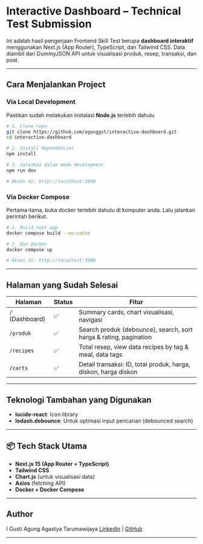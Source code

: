 # Interactive Dashboard – Technical Test Submission

Ini adalah hasil pengerjaan Frontend Skill Test berupa **dashboard interaktif** menggunakan Next.js (App Router), TypeScript, dan Tailwind CSS. Data diambil dari DummyJSON API untuk visualisasi produk, resep, transaksi, dan post.

---

## Cara Menjalankan Project

### **Via Local Development**

Pastikan sudah melakukan instalasi **Node.js** terlebih dahulu
```bash
# 1. Clone repo
git clone https://github.com/agunggst/interactive-dashboard.git
cd interactive-dashboard

# 2. Install dependencies
npm install

# 3. Jalankan dalam mode development
npm run dev

# Akses di: http://localhost:3000
```

### **Via Docker Compose**

Pertama-tama, buka docker terlebih dahulu di komputer anda. Lalu jalankan perintah berikut.
```bash
# 1. Build next app
docker compose build --no-cache

# 2. Run Docker
docker compose up

# Akses di: http://localhost:3000
```

---

## Halaman yang Sudah Selesai
| Halaman         | Status | Fitur                                                      |
| --------------- | ------ | ---------------------------------------------------------- |
| `/` (Dashboard) | ✅      | Summary cards, chart visualisasi, navigasi                 |
| `/produk`       | ✅      | Search produk (debounce), search, sort harga & rating, pagination  |
| `/recipes`      | ✅      | Total resep, view data recipes by tag & meal, data tags |
| `/carts`        | ✅      | Detail transaksi: ID, total produk, harga, diskon, harga diskon                  |

---

## Teknologi Tambahan yang Digunakan

* **lucide-react**: Icon library
* **lodash.debounce**: Untuk optimasi input pencarian (debounced search)

---

## 📦 Tech Stack Utama

* **Next.js 15 (App Router + TypeScript)**
* **Tailwind CSS**
* **Chart.js** (untuk visualisasi data)
* **Axios** (fetching API)
* **Docker + Docker Compose**

---

## Author

I Gusti Agung Agastya Tarumawijaya
[LinkedIn](https://www.linkedin.com/in/agunggst) | [GitHub](https://github.com/agunggst)

---
